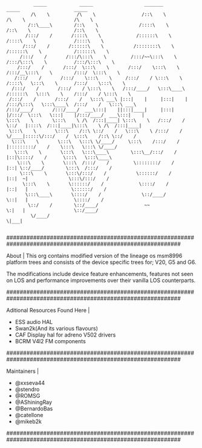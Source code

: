 ```
          _____            _____                   _______                   _____                    _____          
         /\    \          /\    \                 /::\    \                 /\    \                  /\    \         
        /::\____\        /::\    \               /::::\    \               /::\    \                /::\    \        
       /:::/    /       /::::\    \             /::::::\    \             /::::\    \              /::::\    \       
      /:::/    /       /::::::\    \           /::::::::\    \           /::::::\    \            /::::::\    \      
     /:::/    /       /:::/\:::\    \         /:::/~~\:::\    \         /:::/\:::\    \          /:::/\:::\    \     
    /:::/    /       /:::/  \:::\    \       /:::/    \:::\    \       /:::/__\:::\    \        /:::/  \:::\    \    
   /:::/    /       /:::/    \:::\    \     /:::/    / \:::\    \     /::::\   \:::\    \      /:::/    \:::\    \   
  /:::/    /       /:::/    / \:::\    \   /:::/____/   \:::\____\   /::::::\   \:::\    \    /:::/    / \:::\    \  
 /:::/    /       /:::/    /   \:::\ ___\ |:::|    |     |:::|    | /:::/\:::\   \:::\____\  /:::/    /   \:::\ ___\ 
/:::/____/       /:::/____/  ___\:::|    ||:::|____|     |:::|    |/:::/  \:::\   \:::|    |/:::/____/  ___\:::|    |
\:::\    \       \:::\    \ /\  /:::|____| \:::\    \   /:::/    / \::/   |::::\  /:::|____|\:::\    \ /\  /:::|____|
 \:::\    \       \:::\    /::\ \::/    /   \:::\    \ /:::/    /   \/____|:::::\/:::/    /  \:::\    /::\ \::/    / 
  \:::\    \       \:::\   \:::\ \/____/     \:::\    /:::/    /          |:::::::::/    /    \:::\   \:::\ \/____/  
   \:::\    \       \:::\   \:::\____\        \:::\__/:::/    /           |::|\::::/    /      \:::\   \:::\____\    
    \:::\    \       \:::\  /:::/    /         \::::::::/    /            |::| \::/____/        \:::\  /:::/    /    
     \:::\    \       \:::\/:::/    /           \::::::/    /             |::|  ~|               \:::\/:::/    /     
      \:::\    \       \::::::/    /             \::::/    /              |::|   |                \::::::/    /      
       \:::\____\       \::::/    /               \::/____/               \::|   |                 \::::/    /       
        \::/    /        \::/____/                 ~~                      \:|   |                  \::/____/        
         \/____/                                                            \|___|                                   
                                                                                                                       
```

############################################################################################################

About  |
This org contains modified version of the lineage os msm8996 platform trees 
and consists of the device specific trees for; V20, G5 and G6.

The modifications include device feature enhancements, features not seen on LOS and performance improvements
over their vanilla LOS counterparts. 

############################################################################################################

Aditional Resources Found Here   |
- ESS audio HAL
- Swan2k(And its various flavours)
- CAF Display hal for adreno V502 drivers
- BCRM V4l2 FM components

############################################################################################################

Maintainers  |
- @xxseva44
- @stendro
- @ROMSG
- @AShiningRay
- @BernardoBas
- @catellone
- @mikeb2k

############################################################################################################

